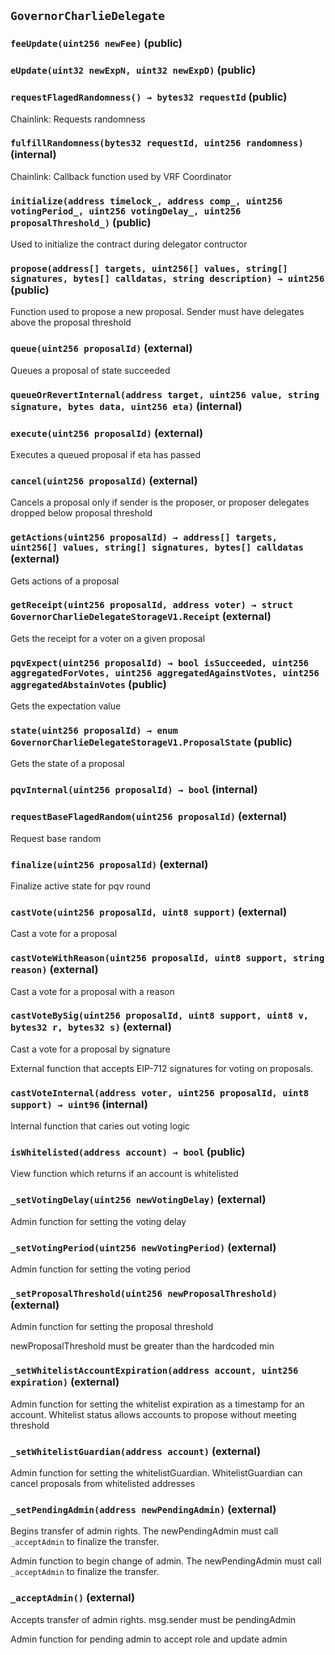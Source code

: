 ## `GovernorCharlieDelegate`






### `feeUpdate(uint256 newFee)` (public)





### `eUpdate(uint32 newExpN, uint32 newExpD)` (public)





### `requestFlagedRandomness() → bytes32 requestId` (public)

Chainlink: Requests randomness



### `fulfillRandomness(bytes32 requestId, uint256 randomness)` (internal)

Chainlink: Callback function used by VRF Coordinator



### `initialize(address timelock_, address comp_, uint256 votingPeriod_, uint256 votingDelay_, uint256 proposalThreshold_)` (public)

Used to initialize the contract during delegator contructor




### `propose(address[] targets, uint256[] values, string[] signatures, bytes[] calldatas, string description) → uint256` (public)

Function used to propose a new proposal. Sender must have delegates above the proposal threshold




### `queue(uint256 proposalId)` (external)

Queues a proposal of state succeeded




### `queueOrRevertInternal(address target, uint256 value, string signature, bytes data, uint256 eta)` (internal)





### `execute(uint256 proposalId)` (external)

Executes a queued proposal if eta has passed




### `cancel(uint256 proposalId)` (external)

Cancels a proposal only if sender is the proposer, or proposer delegates dropped below proposal threshold




### `getActions(uint256 proposalId) → address[] targets, uint256[] values, string[] signatures, bytes[] calldatas` (external)

Gets actions of a proposal




### `getReceipt(uint256 proposalId, address voter) → struct GovernorCharlieDelegateStorageV1.Receipt` (external)

Gets the receipt for a voter on a given proposal




### `pqvExpect(uint256 proposalId) → bool isSucceeded, uint256 aggregatedForVotes, uint256 aggregatedAgainstVotes, uint256 aggregatedAbstainVotes` (public)

Gets the expectation value



### `state(uint256 proposalId) → enum GovernorCharlieDelegateStorageV1.ProposalState` (public)

Gets the state of a proposal




### `pqvInternal(uint256 proposalId) → bool` (internal)





### `requestBaseFlagedRandom(uint256 proposalId)` (external)

Request base random



### `finalize(uint256 proposalId)` (external)

Finalize active state for pqv round



### `castVote(uint256 proposalId, uint8 support)` (external)

Cast a vote for a proposal




### `castVoteWithReason(uint256 proposalId, uint8 support, string reason)` (external)

Cast a vote for a proposal with a reason




### `castVoteBySig(uint256 proposalId, uint8 support, uint8 v, bytes32 r, bytes32 s)` (external)

Cast a vote for a proposal by signature


External function that accepts EIP-712 signatures for voting on proposals.

### `castVoteInternal(address voter, uint256 proposalId, uint8 support) → uint96` (internal)

Internal function that caries out voting logic




### `isWhitelisted(address account) → bool` (public)

View function which returns if an account is whitelisted




### `_setVotingDelay(uint256 newVotingDelay)` (external)

Admin function for setting the voting delay




### `_setVotingPeriod(uint256 newVotingPeriod)` (external)

Admin function for setting the voting period




### `_setProposalThreshold(uint256 newProposalThreshold)` (external)

Admin function for setting the proposal threshold


newProposalThreshold must be greater than the hardcoded min


### `_setWhitelistAccountExpiration(address account, uint256 expiration)` (external)

Admin function for setting the whitelist expiration as a timestamp for an account. Whitelist status allows accounts to propose without meeting threshold




### `_setWhitelistGuardian(address account)` (external)

Admin function for setting the whitelistGuardian. WhitelistGuardian can cancel proposals from whitelisted addresses




### `_setPendingAdmin(address newPendingAdmin)` (external)

Begins transfer of admin rights. The newPendingAdmin must call `_acceptAdmin` to finalize the transfer.


Admin function to begin change of admin. The newPendingAdmin must call `_acceptAdmin` to finalize the transfer.


### `_acceptAdmin()` (external)

Accepts transfer of admin rights. msg.sender must be pendingAdmin


Admin function for pending admin to accept role and update admin




